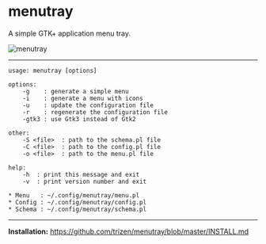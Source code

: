 menutray
========

A simple GTK+ application menu tray.

![menutray](https://2.bp.blogspot.com/-Tst48LetC_8/VmucnuuC_lI/AAAAAAAAfag/bCm3TEon5nI/s1600/2015-12-12-060231_1920x1080_scrot.png)

----

```
usage: menutray [options]

options:
    -g    : generate a simple menu
    -i    : generate a menu with icons
    -u    : update the configuration file
    -r    : regenerate the configuration file
    -gtk3 : use Gtk3 instead of Gtk2

other:
    -S <file>  : path to the schema.pl file
    -C <file>  : path to the config.pl file
    -o <file>  : path to the menu.pl file

help:
    -h  : print this message and exit
    -v  : print version number and exit

* Menu   : ~/.config/menutray/menu.pl
* Config : ~/.config/menutray/config.pl
* Schema : ~/.config/menutray/schema.pl
```

----

**Installation:** https://github.com/trizen/menutray/blob/master/INSTALL.md
